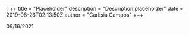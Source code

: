 +++
title = "Placeholder"
description = "Description placeholder"
date = 2019-08-26T02:13:50Z
author = "Carlisia Campos"
+++

06/16/2021